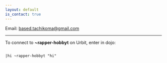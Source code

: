 ```yaml
---
layout: default
is_contact: true
---
```


Email: [based.tachikoma@gmail.com](mailto:based.tachikoma@gmail.com)

---

To connect to **~rapper-hobbyt** on Urbit, enter in dojo: 

<pre><code>    
&#124;hi ~rapper-hobbyt "hi"
</code></pre> 
